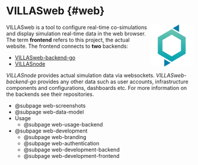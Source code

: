 # VILLASweb {#web}

<img src="images/logos/villas_web.svg" width="115px" align="right" />

VILLASweb is a tool to configure real-time co-simulations and display simulation real-time data in the web browser.
The term **frontend** refers to this project, the actual website.
The frontend connects to **two** backends:
- [VILLASweb-backend-go](https://git.rwth-aachen.de/acs/public/villas/web-backend-go)
- [VILLASnode](https://git.rwth-aachen.de/acs/public/villas/node)

_VILLASnode_ provides actual simulation data via websockets.
_VILLASweb-backend-go_ provides any other data such as user accounts, infrastructure components and configurations, dashboards etc.
For more information on the backends see their repositories.

- @subpage web-screenshots
- @subpage web-data-model
- Usage
  - @subpage web-usage-backend
- @subpage web-development
  - @subpage web-branding
  - @subpage web-authentication
  - @subpage web-development-backend
  - @subpage web-development-frontend
